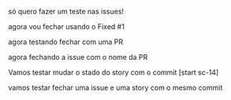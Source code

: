 só quero fazer um teste nas issues!

agora vou fechar usando o Fixed #1

agora testando fechar com uma PR

agora fechando a issue com o nome da PR

Vamos testar mudar o stado do story com o commit [start sc-14]

vamos testar fechar uma issue e uma story com o mesmo commit